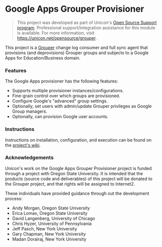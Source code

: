 Google Apps Grouper Provisioner
==============================
> This project was developed as part of Unicon's [Open Source Support program](https://unicon.net/support). Professional support/integration assistance for this module is available. For more information, visit <https://unicon.net/opensource/grouper>.

This project is a [Grouper](http://grouper.internet2.edu/) change log consumer and full sync agent that provisions (and deprovisions) Grouper groups and subjects to a Google Apps for Education/Business domain.

### Features
The Google Apps provisioner has the following features:

* Supports multiple provisioner instances/configurations.
* Fine-grain control over which groups are provisioned.
* Configure Google's "advanced" group settings.
* Optionally, set users with admin/update Grouper privileges as Google Group managers.
* Optionally, can provision Google user accounts.

### Instructions
Instructions on installation, configuration, and execution can be found on the [project's wiki](https://github.com/Unicon/googleapps-grouper-provisioner/wiki).

### Acknowledgements
Unicon's work on the Google Apps Grouper Provisioner project is funded through a project with Oregon State University. It is intended that the products (source code and deliverables) of this project will be donated to the Grouper project, and that rights will be assigned to Internet2.

These individuals have provided guidance through out the development process:

* Andy Morgan, Oregon State University 
* Erica Lomax, Oregon State University
* David Langenberg, University of Chicago
* Chris Hyzer, University of Pennsylvania
* Jeff Pasch, New York University
* Gary Chapman, New York University
* Madan Dorairaj, New York University
